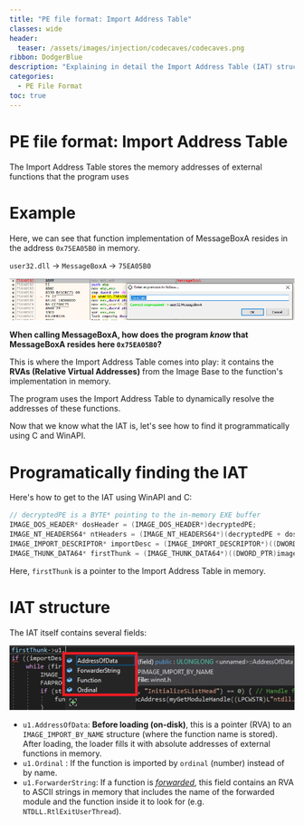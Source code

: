```yaml
---
title: "PE file format: Import Address Table"
classes: wide
header:
  teaser: /assets/images/injection/codecaves/codecaves.png
ribbon: DodgerBlue
description: "Explaining in detail the Import Address Table (IAT) structure in Portable Executable (PE) file"
categories:
  - PE File Format
toc: true
---
```


# PE file format: Import Address Table

The Import Address Table stores the memory addresses of external functions that the program uses
# Example

Here, we can see that function implementation of MessageBoxA resides in the address `0x75EA05B0` in memory.

`user32.dll` -> `MessageBoxA` -> `75EA05B0`

![MessageBoxA implementation](/assets/images/pefileformat/messagebox.png)

**When calling MessageBoxA, how does the program *know* that MessageBoxA resides here `0x75EA05B0`?**

This is where the Import Address Table comes into play: it contains the **RVAs (Relative Virtual Addresses)** from the Image Base to the function's implementation in memory.

The program uses the Import Address Table to dynamically resolve the addresses of these functions.

Now that we know what the IAT is, let's see how to find it programmatically using C and WinAPI.

# Programatically finding the IAT

Here's how to get to the IAT using WinAPI and C:
```c
// decryptedPE is a BYTE* pointing to the in-memory EXE buffer
IMAGE_DOS_HEADER* dosHeader = (IMAGE_DOS_HEADER*)decryptedPE;
IMAGE_NT_HEADERS64* ntHeaders = (IMAGE_NT_HEADERS64*)(decryptedPE + dosHeader->e_lfanew);
IMAGE_IMPORT_DESCRIPTOR* importDesc = (IMAGE_IMPORT_DESCRIPTOR*)((DWORD_PTR)imageBase + ntHeaders->OptionalHeader.DataDirectory[IMAGE_DIRECTORY_ENTRY_IMPORT].VirtualAddress);
IMAGE_THUNK_DATA64* firstThunk = (IMAGE_THUNK_DATA64*)((DWORD_PTR)imageBase + importDesc->FirstThunk); // Locate IAT
```

Here, `firstThunk` is a pointer to the Import Address Table in memory.

# IAT structure

The IAT itself contains several fields:

![MessageBoxA implementation](/assets/images/pefileformat/fields.png)

- `u1.AddressOfData`: **Before loading (on-disk)**, this is a pointer (RVA) to an `IMAGE_IMPORT_BY_NAME` structure (where the function name is stored). After loading, the loader fills it with absolute addresses of external functions in memory.
- `u1.Ordinal` : If the function is imported by `ordinal` (number) instead of by name.
- `u1.ForwarderString`: If a function is [*forwarded*](https://devblogs.microsoft.com/oldnewthing/20060719-24/?p=30473), this field contains an RVA to ASCII strings in memory that includes the name of the forwarded module and the function inside it to look for (e.g. `NTDLL.RtlExitUserThread`).